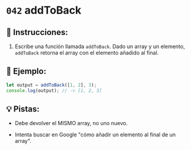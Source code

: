 # `042` addToBack

## 📝 Instrucciones:

1. Escribe una función llamada `addToBack`. Dado un array y un elemento, `addToBack` retorna el array con el elemento añadido al final.

## 📎 Ejemplo:

```Javascript
let output = addToBack([1, 2], 3);
console.log(output); // -> [1, 2, 3]
```

## 💡 Pistas:

+ Debe devolver el MISMO array, no uno nuevo.

+ Intenta buscar en Google "cómo añadir un elemento al final de un array".
